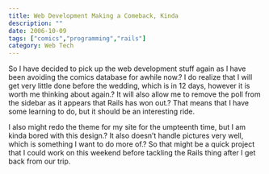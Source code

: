 ```yaml
---
title: Web Development Making a Comeback, Kinda
description: ""
date: 2006-10-09
tags: ["comics","programming","rails"]
category: Web Tech
---
```



So I have decided to pick up the web development stuff again as I have been avoiding the comics database for awhile now.? I do realize that I will get very little done before the wedding, which is in 12 days, however it is worth me thinking about again.? It will also allow me to remove the poll from the sidebar as it appears that Rails has won out.? That means that I have some learning to do, but it should be an interesting ride.

I also might redo the theme for my site for the umpteenth time, but I am kinda bored with this design.? It also doesn’t handle pictures very well, which is something I want to do more of.? So that might be a quick project that I could work on this weekend before tackling the Rails thing after I get back from our trip.
